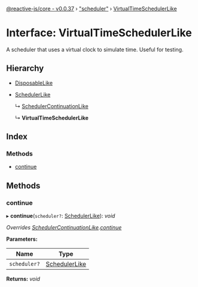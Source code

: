 [@reactive-js/core - v0.0.37](../README.md) › ["scheduler"](../modules/_scheduler_.md) › [VirtualTimeSchedulerLike](_scheduler_.virtualtimeschedulerlike.md)

# Interface: VirtualTimeSchedulerLike

A scheduler that uses a virtual clock to simulate time. Useful for testing.

## Hierarchy

* [DisposableLike](_disposable_.disposablelike.md)

* [SchedulerLike](_scheduler_.schedulerlike.md)

  ↳ [SchedulerContinuationLike](_scheduler_.schedulercontinuationlike.md)

  ↳ **VirtualTimeSchedulerLike**

## Index

### Methods

* [continue](_scheduler_.virtualtimeschedulerlike.md#continue)

## Methods

###  continue

▸ **continue**(`scheduler?`: [SchedulerLike](_scheduler_.schedulerlike.md)): *void*

*Overrides [SchedulerContinuationLike](_scheduler_.schedulercontinuationlike.md).[continue](_scheduler_.schedulercontinuationlike.md#continue)*

**Parameters:**

Name | Type |
------ | ------ |
`scheduler?` | [SchedulerLike](_scheduler_.schedulerlike.md) |

**Returns:** *void*
